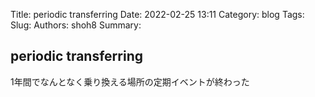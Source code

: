 Title: periodic transferring
Date: 2022-02-25 13:11
Category: blog
Tags: 
Slug: 
Authors: shoh8
Summary: 

## periodic transferring

1年間でなんとなく乗り換える場所の定期イベントが終わった


